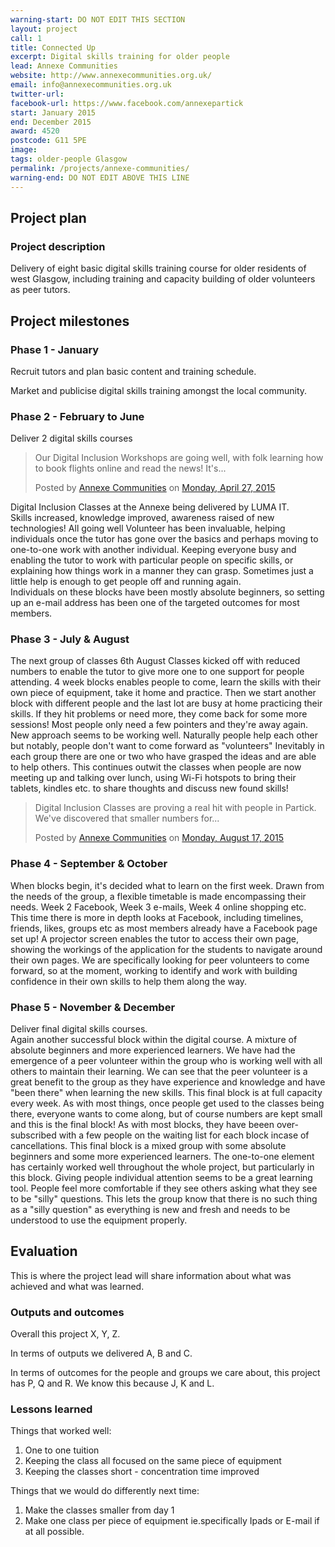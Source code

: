 ```yaml
---
warning-start: DO NOT EDIT THIS SECTION
layout: project
call: 1
title: Connected Up
excerpt: Digital skills training for older people
lead: Annexe Communities
website: http://www.annexecommunities.org.uk/
email: info@annexecommunities.org.uk
twitter-url: 
facebook-url: https://www.facebook.com/annexepartick
start: January 2015
end: December 2015
award: 4520
postcode: G11 5PE
image:
tags: older-people Glasgow
permalink: /projects/annexe-communities/ 
warning-end: DO NOT EDIT ABOVE THIS LINE
---
```


## Project plan

### Project description

Delivery of eight basic digital skills training course for older residents of west Glasgow, including training and capacity building of older volunteers as peer tutors.


## Project milestones

### Phase 1 - January

Recruit tutors and plan basic content and training schedule.

Market and publicise digital skills training amongst the local community.

### Phase 2 - February to June

Deliver 2 digital skills courses

<div id="fb-root"></div><script>(function(d, s, id) {  var js, fjs = d.getElementsByTagName(s)[0];  if (d.getElementById(id)) return;  js = d.createElement(s); js.id = id;  js.src = "//connect.facebook.net/en_US/sdk.js#xfbml=1&version=v2.3";  fjs.parentNode.insertBefore(js, fjs);}(document, 'script', 'facebook-jssdk'));</script><div class="fb-post" data-href="https://www.facebook.com/annexepartick/posts/825556907529077" data-width="500"><div class="fb-xfbml-parse-ignore"><blockquote cite="https://www.facebook.com/annexepartick/posts/825556907529077"><p>Our Digital Inclusion Workshops are going well, with folk learning how to book flights online and read the news!  It&#039;s...</p>Posted by <a href="https://www.facebook.com/annexepartick">Annexe Communities</a> on <a href="https://www.facebook.com/annexepartick/posts/825556907529077">Monday, April 27, 2015</a></blockquote></div></div>

Digital Inclusion Classes at the Annexe being delivered by LUMA IT.  
Skills increased, knowledge improved, awareness raised of new technologies!
All going well
Volunteer has been invaluable, helping individuals once the tutor has gone over the basics and perhaps moving to one-to-one work with another individual.  Keeping everyone busy and enabling the tutor to work with particular people on specific skills, or explaining how things work in a manner they can grasp.  Sometimes just a little help is enough to get people off and running again.  
Individuals on these blocks have been mostly absolute beginners, so setting up an e-mail address has been one of the targeted outcomes for most members.

### Phase 3 - July & August

The next group of classes 6th August
Classes kicked off with reduced numbers to enable the tutor to give more one to one support for people attending.
4 week blocks enables people to come, learn the skills with their own piece of equipment, take it home and practice.
Then we start another block with different people and the last lot are busy at home practicing their skills.
If they hit problems or need more, they come back for some more sessions!
Most people only need a few pointers and they're away again.
New approach seems to be working well.
Naturally people help each other but notably, people don't want to come forward as "volunteers"
Inevitably in each group there are one or two who have grasped the ideas and are able to help others.
This continues outwit the classes when people are now meeting up and talking over lunch, using Wi-Fi hotspots to bring their tablets, kindles etc. to share thoughts and discuss new found skills!

<div id="fb-root"></div><script>(function(d, s, id) {  var js, fjs = d.getElementsByTagName(s)[0];  if (d.getElementById(id)) return;  js = d.createElement(s); js.id = id;  js.src = "//connect.facebook.net/en_US/sdk.js#xfbml=1&version=v2.3";  fjs.parentNode.insertBefore(js, fjs);}(document, 'script', 'facebook-jssdk'));</script><div class="fb-post" data-href="https://www.facebook.com/annexepartick/posts/881500685268032" data-width="500"><div class="fb-xfbml-parse-ignore"><blockquote cite="https://www.facebook.com/annexepartick/posts/881500685268032"><p>Digital Inclusion Classes are proving a real hit with people in Partick.  We&#039;ve discovered that smaller numbers for...</p>Posted by <a href="https://www.facebook.com/annexepartick">Annexe Communities</a> on&nbsp;<a href="https://www.facebook.com/annexepartick/posts/881500685268032">Monday, August 17, 2015</a></blockquote></div></div>

### Phase 4 - September & October

When blocks begin, it's decided what to learn on the first week.  Drawn from the needs of the group, a flexible timetable is made encompassing their needs.  Week 2 Facebook, Week 3 e-mails, Week 4 online shopping etc.
This time there is more in depth looks at Facebook, including timelines, friends, likes, groups etc as most members already have a Facebook page set up!
A projector screen enables the tutor to access their own page, showing the workings of the application for the students to navigate around their own pages.
We are specifically looking for peer volunteers to come forward, so at the moment, working to identify and work with building confidence in their own skills to help them along the way.



### Phase 5 - November & December

Deliver final digital skills courses.  
Again another successful block within the digital course.  A mixture of absolute beginners and more experienced learners.  We have had the emergence of a peer volunteer within the group who is working well with all others to maintain their learning.  We can see that the peer volunteer is a great benefit to the group as they have experience and knowledge and have "been there" when learning the new skills.
This final block is at full capacity every week.  As with most things, once people get used to the classes being there, everyone wants to come along, but of course numbers are kept small and this is the final block! 
As with most blocks, they have beeen over-subscribed with a few people on the waiting list for each block incase of cancellations.
This final block is a mixed group with some absolute beginners and some more experienced learners.  The one-to-one element has certainly worked well throughout the whole project, but particularly in this block.  Giving people individual attention seems to be a great learning tool.  People feel more comfortable if they see others asking what they see to be "silly" questions.  This lets the group know that there is no such thing as a "silly question" as everything is new and fresh and needs to be understood to use the equipment properly.  


## Evaluation

This is where the project lead will share information about what was achieved and what was learned.

### Outputs and outcomes

Overall this project X, Y, Z.

In terms of outputs we delivered A, B and C.

In terms of outcomes for the people and groups we care about, this project has P, Q and R. We know this because J, K and L.

### Lessons learned

Things that worked well:

1. One to one tuition
2. Keeping the class all focused on the same piece of equipment
3. Keeping the classes short - concentration time improved

Things that we would do differently next time:

1. Make the classes smaller from day 1
2. Make one class per piece of equipment ie.specifically Ipads or E-mail if at all possible.


